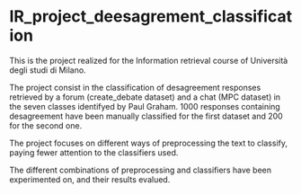 # IR_project_deesagrement_classification

This is the project realized for the Information retrieval course of Università degli studi di Milano.

The project consist in the classification of desagreement responses retrieved by a forum (create_debate dataset) and a chat (MPC dataset) in the seven classes identifyed by Paul Graham.
1000 responses containing desagreement have been manually classified for the first dataset and 200 for the second one.

The project focuses on different ways of preprocessing the text to classify, paying fewer attention to the classifiers used.

The different combinations of preprocessing and classifiers have been experimented on, and their results evalued.
